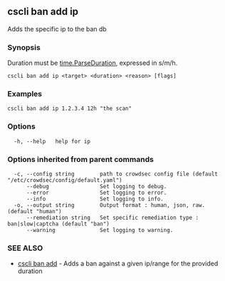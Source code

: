 ## cscli ban add ip

Adds the specific ip to the ban db

### Synopsis

Duration must be [time.ParseDuration](https://golang.org/pkg/time/#ParseDuration), expressed in s/m/h.

```
cscli ban add ip <target> <duration> <reason> [flags]
```

### Examples

```
cscli ban add ip 1.2.3.4 12h "the scan"
```

### Options

```
  -h, --help   help for ip
```

### Options inherited from parent commands

```
  -c, --config string        path to crowdsec config file (default "/etc/crowdsec/config/default.yaml")
      --debug                Set logging to debug.
      --error                Set logging to error.
      --info                 Set logging to info.
  -o, --output string        Output format : human, json, raw. (default "human")
      --remediation string   Set specific remediation type : ban|slow|captcha (default "ban")
      --warning              Set logging to warning.
```

### SEE ALSO

* [cscli ban add](cscli_ban_add.md)	 - Adds a ban against a given ip/range for the provided duration


